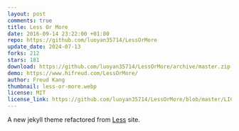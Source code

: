 ```yaml
---
layout: post
comments: true
title: Less Or More
date: 2016-09-14 23:22:00 +01:00
repo: https://github.com/luoyan35714/LessOrMore
update_date: 2024-07-13
forks: 212
stars: 181
download: https://github.com/luoyan35714/LessOrMore/archive/master.zip
demo: https://www.hifreud.com/LessOrMore/
author: Freud Kang
thumbnail: less-or-more.webp
license: MIT
license_link: https://github.com/luoyan35714/LessOrMore/blob/master/LICENSE
---
```


A new jekyll theme refactored from [Less](https://lesscss.org/) site.
